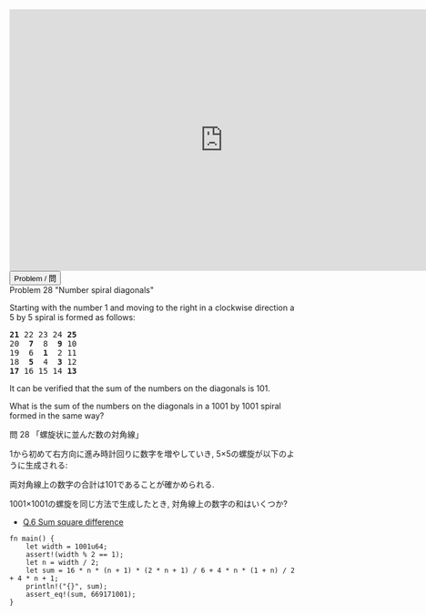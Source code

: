 <html><iframe src="https://docs.google.com/presentation/d/e/2PACX-1vR2w_lw9yEUy3Nq_WdzOBuntYUcmbKuZv-s7RIadF7GqDdrWhB-OY43wvGu1JXwS5gCm6EAeRX_jKJN/embed?start=false&loop=false&delayms=60000" frameborder="0" width="750" height="460" allowfullscreen="true" mozallowfullscreen="true" webkitallowfullscreen="true"></iframe></html>

<html>
<button class="accordion" onclick="toggle('the-accordion');">Problem / 問</button>
<div id="the-accordion" class="panel w3-hide">
Problem 28 "Number spiral diagonals"

<p>Starting with the number 1 and moving to the right in a clockwise direction a 5 by 5 spiral is formed as follows:</p>
<pre><span class="red"><b>21</b></span> 22 23 24 <span class="red"><b>25</b></span>
20  <span class="red"><b>7</b></span>  8  <span class="red"><b>9</b></span> 10
19  6  <span class="red"><b>1</b></span>  2 11
18  <span class="red"><b>5</b></span>  4  <span class="red"><b>3</b></span> 12
<span class="red"><b>17</b></span> 16 15 14 <span class="red"><b>13</b></span></pre>
<p>It can be verified that the sum of the numbers on the diagonals is 101.</p>
<p>What is the sum of the numbers on the diagonals in a 1001 by 1001 spiral formed in the same way?</p>



問 28 「螺旋状に並んだ数の対角線」

1から初めて右方向に進み時計回りに数字を増やしていき, 5×5の螺旋が以下のように生成される:

両対角線上の数字の合計は101であることが確かめられる.

1001×1001の螺旋を同じ方法で生成したとき, 対角線上の数字の和はいくつか?

</div>
</html>


- [Q.6 Sum square difference](./e6.md)

```rust,editable
fn main() {
    let width = 1001u64;
    assert!(width % 2 == 1);
    let n = width / 2;
    let sum = 16 * n * (n + 1) * (2 * n + 1) / 6 + 4 * n * (1 + n) / 2 + 4 * n + 1;
    println!("{}", sum);
    assert_eq!(sum, 669171001);
}
```

